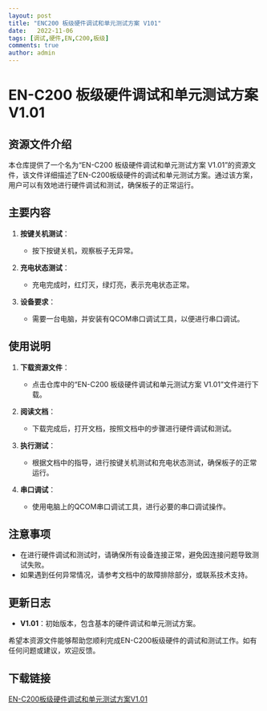 ```yaml
---
layout: post
title: "ENC200 板级硬件调试和单元测试方案 V101"
date:   2022-11-06
tags: [调试,硬件,EN,C200,板级]
comments: true
author: admin
---
```

# EN-C200 板级硬件调试和单元测试方案 V1.01

## 资源文件介绍

本仓库提供了一个名为“EN-C200 板级硬件调试和单元测试方案 V1.01”的资源文件，该文件详细描述了EN-C200板级硬件的调试和单元测试方案。通过该方案，用户可以有效地进行硬件调试和测试，确保板子的正常运行。

## 主要内容

1. **按键关机测试**：
   - 按下按键关机，观察板子无异常。

2. **充电状态测试**：
   - 充电完成时，红灯灭，绿灯亮，表示充电状态正常。

3. **设备要求**：
   - 需要一台电脑，并安装有QCOM串口调试工具，以便进行串口调试。

## 使用说明

1. **下载资源文件**：
   - 点击仓库中的“EN-C200 板级硬件调试和单元测试方案 V1.01”文件进行下载。

2. **阅读文档**：
   - 下载完成后，打开文档，按照文档中的步骤进行硬件调试和测试。

3. **执行测试**：
   - 根据文档中的指导，进行按键关机测试和充电状态测试，确保板子的正常运行。

4. **串口调试**：
   - 使用电脑上的QCOM串口调试工具，进行必要的串口调试操作。

## 注意事项

- 在进行硬件调试和测试时，请确保所有设备连接正常，避免因连接问题导致测试失败。
- 如果遇到任何异常情况，请参考文档中的故障排除部分，或联系技术支持。

## 更新日志

- **V1.01**：初始版本，包含基本的硬件调试和单元测试方案。

希望本资源文件能够帮助您顺利完成EN-C200板级硬件的调试和测试工作。如有任何问题或建议，欢迎反馈。

## 下载链接

[EN-C200板级硬件调试和单元测试方案V1.01](https://pan.quark.cn/s/1f82dcd76e19)